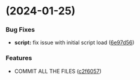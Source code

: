 #  (2024-01-25)


### Bug Fixes

* **script:** fix issue with initial script load ([6e97d56](https://github.com/chiperman/GHRepoDeleteHelper/commit/6e97d56e8e1c0bb77b0194308389ec0ea2dff695))


### Features

* COMMIT ALL THE FILES ([c2f6057](https://github.com/chiperman/GHRepoDeleteHelper/commit/c2f6057fbdd2b6140d19f33955994782c06eeb44))



